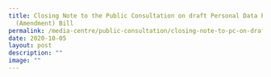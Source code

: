 ```yaml
---
title: Closing Note to the Public Consultation on draft Personal Data Protection
  (Amendment) Bill
permalink: /media-centre/public-consultation/closing-note-to-pc-on-draft-pdp-amendment-bill/
date: 2020-10-05
layout: post
description: ""
image: ""
---
```

